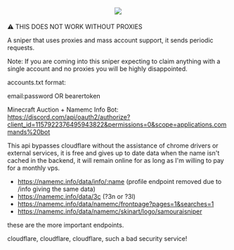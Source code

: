 
<h1 align="center" class="icon">
  <a>
    <img src="https://avatars.githubusercontent.com/u/84757238?v=4"></img>
  </a>
</h1>

⚠️ THIS DOES NOT WORK WITHOUT PROXIES

A sniper that uses proxies and mass account support, it sends periodic requests.

Note: If you are coming into this sniper expecting to claim anything with a single account and no proxies you will be highly disappointed.

accounts.txt format:

email:password
OR
bearertoken

Minecraft Auction + Namemc Info Bot: https://discord.com/api/oauth2/authorize?client_id=1157922376495943822&permissions=0&scope=applications.commands%20bot

This api bypasses cloudflare without the assistance of chrome drivers or external services, it is free and gives up to date data when the name isn't cached in the backend, it will remain online for as long as I'm willing to pay for a monthly vps.

- https://namemc.info/data/info/:name (profile endpoint removed due to /info giving the same data)
- https://namemc.info/data/3c (?3n or ?3l)
- https://namemc.info/data/namemc/frontpage?pages=1&searches=1
- https://namemc.info/data/namemc/skinart/logo/samouraisniper

these are the more important endpoints.

cloudflare, cloudflare, cloudflare, such a bad security service!
